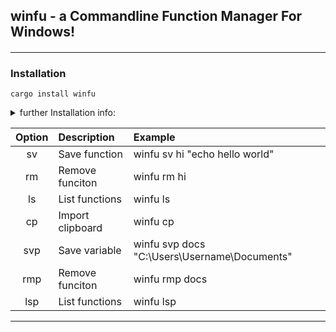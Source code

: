 ## winfu - a Commandline Function Manager For Windows! 
#### 

------------------
### Installation 
```
cargo install winfu
```

<details>
<summary> 
further Installation info:</summary> 
  
### Potential Dependencies:
- [Cargo & Rust:](https://doc.rust-lang.org/cargo/getting-started/installation.html)
   
- [Git for Windows](https://gitforwindows.org/)
  

### Alternative Method
```
git clone https://github.com/nrdrch/winfu.git
```
```
cd winfu
```
```
cargo build --release
```
- Preferably move the executable from target/release into a directory in your 'Path' enviorment variable for easy execution.

</details>


 
| **Option**       | **Description**    | **Example**   |
| :---:        | :---          | :---     |
| sv          | Save function   | winfu sv hi "echo hello world"         |     
| rm          | Remove funciton | winfu rm hi        |
| ls          | List functions | winfu ls     |
| cp          | Import clipboard | winfu cp     |
| svp          | Save variable   | winfu svp docs "C:\Users\Username\Documents\"    |     
| rmp          | Remove funciton | winfu rmp docs |
| lsp          | List functions | winfu lsp     |
---------

